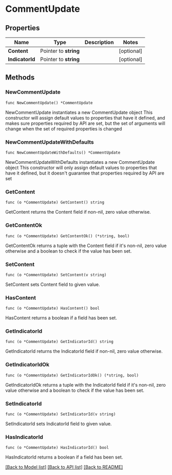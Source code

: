# CommentUpdate

## Properties

Name | Type | Description | Notes
------------ | ------------- | ------------- | -------------
**Content** | Pointer to **string** |  | [optional] 
**IndicatorId** | Pointer to **string** |  | [optional] 

## Methods

### NewCommentUpdate

`func NewCommentUpdate() *CommentUpdate`

NewCommentUpdate instantiates a new CommentUpdate object
This constructor will assign default values to properties that have it defined,
and makes sure properties required by API are set, but the set of arguments
will change when the set of required properties is changed

### NewCommentUpdateWithDefaults

`func NewCommentUpdateWithDefaults() *CommentUpdate`

NewCommentUpdateWithDefaults instantiates a new CommentUpdate object
This constructor will only assign default values to properties that have it defined,
but it doesn't guarantee that properties required by API are set

### GetContent

`func (o *CommentUpdate) GetContent() string`

GetContent returns the Content field if non-nil, zero value otherwise.

### GetContentOk

`func (o *CommentUpdate) GetContentOk() (*string, bool)`

GetContentOk returns a tuple with the Content field if it's non-nil, zero value otherwise
and a boolean to check if the value has been set.

### SetContent

`func (o *CommentUpdate) SetContent(v string)`

SetContent sets Content field to given value.

### HasContent

`func (o *CommentUpdate) HasContent() bool`

HasContent returns a boolean if a field has been set.

### GetIndicatorId

`func (o *CommentUpdate) GetIndicatorId() string`

GetIndicatorId returns the IndicatorId field if non-nil, zero value otherwise.

### GetIndicatorIdOk

`func (o *CommentUpdate) GetIndicatorIdOk() (*string, bool)`

GetIndicatorIdOk returns a tuple with the IndicatorId field if it's non-nil, zero value otherwise
and a boolean to check if the value has been set.

### SetIndicatorId

`func (o *CommentUpdate) SetIndicatorId(v string)`

SetIndicatorId sets IndicatorId field to given value.

### HasIndicatorId

`func (o *CommentUpdate) HasIndicatorId() bool`

HasIndicatorId returns a boolean if a field has been set.


[[Back to Model list]](../README.md#documentation-for-models) [[Back to API list]](../README.md#documentation-for-api-endpoints) [[Back to README]](../README.md)


